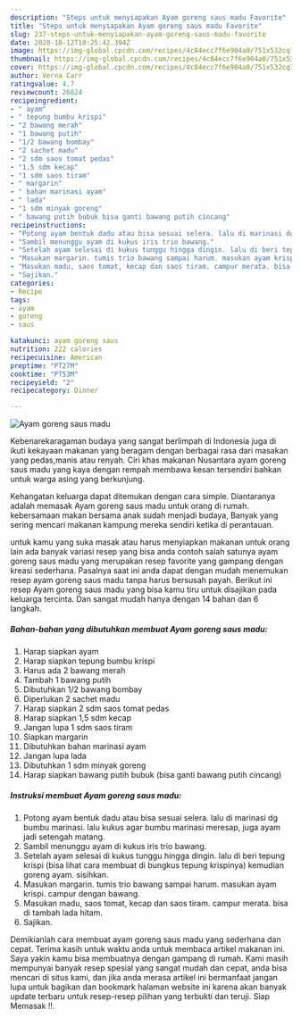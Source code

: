 ```yaml
---
description: "Steps untuk menyiapakan Ayam goreng saus madu Favorite"
title: "Steps untuk menyiapakan Ayam goreng saus madu Favorite"
slug: 237-steps-untuk-menyiapakan-ayam-goreng-saus-madu-favorite
date: 2020-10-12T10:25:42.394Z
image: https://img-global.cpcdn.com/recipes/4c84ecc7f6e904a0/751x532cq70/ayam-goreng-saus-madu-foto-resep-utama.jpg
thumbnail: https://img-global.cpcdn.com/recipes/4c84ecc7f6e904a0/751x532cq70/ayam-goreng-saus-madu-foto-resep-utama.jpg
cover: https://img-global.cpcdn.com/recipes/4c84ecc7f6e904a0/751x532cq70/ayam-goreng-saus-madu-foto-resep-utama.jpg
author: Verna Carr
ratingvalue: 4.7
reviewcount: 26824
recipeingredient:
- " ayam"
- " tepung bumbu krispi"
- "2 bawang merah"
- "1 bawang putih"
- "1/2 bawang bombay"
- "2 sachet madu"
- "2 sdm saos tomat pedas"
- "1,5 sdm kecap"
- "1 sdm saos tiram"
- " margarin"
- " bahan marinasi ayam"
- " lada"
- "1 sdm minyak goreng"
- " bawang putih bubuk bisa ganti bawang putih cincang"
recipeinstructions:
- "Potong ayam bentuk dadu atau bisa sesuai selera. lalu di marinasi dg bumbu marinasi. lalu kukus agar bumbu marinasi meresap, juga ayam jadi setengah matang."
- "Sambil menunggu ayam di kukus iris trio bawang."
- "Setelah ayam selesai di kukus tunggu hingga dingin. lalu di beri tepung krispi (bisa lihat cara membuat di bungkus tepung krispinya) kemudian goreng ayam. sisihkan."
- "Masukan margarin. tumis trio bawang sampai harum. masukan ayam krispi. campur dengan bawang."
- "Masukan madu, saos tomat, kecap dan saos tiram. campur merata. bisa di tambah lada hitam."
- "Sajikan."
categories:
- Recipe
tags:
- ayam
- goreng
- saus

katakunci: ayam goreng saus 
nutrition: 222 calories
recipecuisine: American
preptime: "PT27M"
cooktime: "PT53M"
recipeyield: "2"
recipecategory: Dinner

---
```



![Ayam goreng saus madu](https://img-global.cpcdn.com/recipes/4c84ecc7f6e904a0/751x532cq70/ayam-goreng-saus-madu-foto-resep-utama.jpg)

Kebenarekaragaman budaya yang sangat berlimpah di Indonesia juga di ikuti kekayaan makanan yang beragam dengan berbagai rasa dari masakan yang pedas,manis atau renyah. Ciri khas makanan Nusantara ayam goreng saus madu yang kaya dengan rempah membawa kesan tersendiri bahkan untuk warga asing yang berkunjung.




Kehangatan keluarga dapat ditemukan dengan cara simple. Diantaranya adalah memasak Ayam goreng saus madu untuk orang di rumah. kebersamaan makan bersama anak sudah menjadi budaya, Banyak yang sering mencari makanan kampung mereka sendiri ketika di perantauan.

untuk kamu yang suka masak atau harus menyiapkan makanan untuk orang lain ada banyak variasi resep yang bisa anda contoh salah satunya ayam goreng saus madu yang merupakan resep favorite yang gampang dengan kreasi sederhana. Pasalnya saat ini anda dapat dengan mudah menemukan resep ayam goreng saus madu tanpa harus bersusah payah.
Berikut ini resep Ayam goreng saus madu yang bisa kamu tiru untuk disajikan pada keluarga tercinta. Dan sangat mudah hanya dengan 14 bahan dan 6 langkah.


<!--inarticleads1-->

##### Bahan-bahan yang dibutuhkan membuat Ayam goreng saus madu:

1. Harap siapkan  ayam
1. Harap siapkan  tepung bumbu krispi
1. Harus ada 2 bawang merah
1. Tambah 1 bawang putih
1. Dibutuhkan 1/2 bawang bombay
1. Diperlukan 2 sachet madu
1. Harap siapkan 2 sdm saos tomat pedas
1. Harap siapkan 1,5 sdm kecap
1. Jangan lupa 1 sdm saos tiram
1. Siapkan  margarin
1. Dibutuhkan  bahan marinasi ayam
1. Jangan lupa  lada
1. Dibutuhkan 1 sdm minyak goreng
1. Harap siapkan  bawang putih bubuk (bisa ganti bawang putih cincang)




<!--inarticleads2-->

##### Instruksi membuat  Ayam goreng saus madu:

1. Potong ayam bentuk dadu atau bisa sesuai selera. lalu di marinasi dg bumbu marinasi. lalu kukus agar bumbu marinasi meresap, juga ayam jadi setengah matang.
1. Sambil menunggu ayam di kukus iris trio bawang.
1. Setelah ayam selesai di kukus tunggu hingga dingin. lalu di beri tepung krispi (bisa lihat cara membuat di bungkus tepung krispinya) kemudian goreng ayam. sisihkan.
1. Masukan margarin. tumis trio bawang sampai harum. masukan ayam krispi. campur dengan bawang.
1. Masukan madu, saos tomat, kecap dan saos tiram. campur merata. bisa di tambah lada hitam.
1. Sajikan.




Demikianlah cara membuat ayam goreng saus madu yang sederhana dan cepat. Terima kasih untuk waktu anda untuk membaca artikel makanan ini. Saya yakin kamu bisa membuatnya dengan gampang di rumah. Kami masih mempunyai banyak resep spesial yang sangat mudah dan cepat, anda bisa mencari di situs kami, dan jika anda merasa artikel ini bermanfaat jangan lupa untuk bagikan dan bookmark halaman website ini karena akan banyak update terbaru untuk resep-resep pilihan yang terbukti dan teruji. Siap Memasak !!. 
